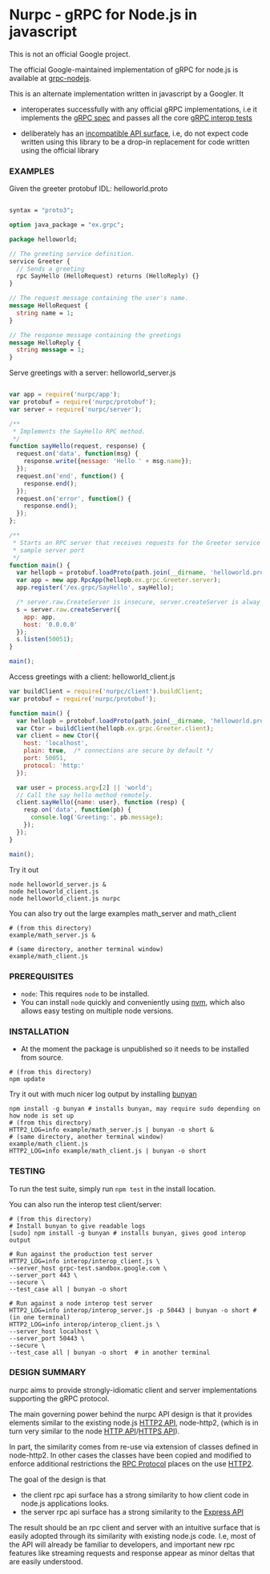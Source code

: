 # Nurpc - gRPC for Node.js in javascript

This is not an official Google project.

The official Google-maintained implementation of gRPC for node.js is available
at [grpc-nodejs](https://github.com/grpc/grpc/tree/master/src/node).

This is an alternate implementation written in javascript by a Googler. It

- interoperates successfully with any official gRPC implementations, i.e it
  implements the
  [gRPC spec](https://github.com/grpc/grpc/blob/master/doc/PROTOCOL-HTTP2.md)
  and passes all the core
  [gRPC interop tests](https://github.com/grpc/grpc/blob/master/doc/interop-test-descriptions.md)

- deliberately has an [incompatible API surface](#design_summary), i.e, do not
  expect code written using this library to be a drop-in replacement for code
  written using the official library


### EXAMPLES

Given the greeter protobuf IDL: helloworld.proto

```protobuf

syntax = "proto3";

option java_package = "ex.grpc";

package helloworld;

// The greeting service definition.
service Greeter {
  // Sends a greeting
  rpc SayHello (HelloRequest) returns (HelloReply) {}
}

// The request message containing the user's name.
message HelloRequest {
  string name = 1;
}

// The response message containing the greetings
message HelloReply {
  string message = 1;
}

```

Serve greetings with a server: helloworld_server.js

```javascript

var app = require('nurpc/app');
var protobuf = require('nurpc/protobuf');
var server = require('nurpc/server');

/**
 * Implements the SayHello RPC method.
 */
function sayHello(request, response) {
  request.on('data', function(msg) {
    response.write({message: 'Hello ' + msg.name});
  });
  request.on('end', function() {
    response.end();
  });
  request.on('error', function() {
    response.end();
  });
};

/**
 * Starts an RPC server that receives requests for the Greeter service at the
 * sample server port
 */
function main() {
  var hellopb = protobuf.loadProto(path.join(__dirname, 'helloworld.proto'));
  var app = new app.RpcApp(hellopb.ex.grpc.Greeter.server);
  app.register('/ex.grpc/SayHello', sayHello);

  /* server.raw.CreateServer is insecure, server.createServer is alway secure */
  s = server.raw.createServer({
    app: app,
    host: '0.0.0.0'
  });
  s.listen(50051);
}

main();

```

Access greetings with a client: helloworld_client.js

```javascript
var buildClient = require('nurpc/client').buildClient;
var protobuf = require('nurpc/protobuf');

function main() {
  var hellopb = protobuf.loadProto(path.join(__dirname, 'helloworld.proto'));
  var Ctor = buildClient(hellopb.ex.grpc.Greeter.client);
  var client = new Ctor({
    host: 'localhost',
    plain: true,  /* connections are secure by default */
    port: 50051,
    protocol: 'http:'
  });

  var user = process.argv[2] || 'world';
  // Call the say hello method remotely.
  client.sayHello({name: user}, function (resp) {
    resp.on('data', function(pb) {
      console.log('Greeting:', pb.message);
    });
  });
}

main();
```

Try it out

```shell
node helloworld_server.js &
node helloworld_client.js
node helloworld_client.js nurpc

```


You can also try out the large examples math_server and math_client
```shell
# (from this directory)
example/math_server.js &

# (same directory, another terminal window)
example/math_client.js

```

### PREREQUISITES
- `node`: This requires `node` to be installed.
- You can install `node` quickly and conveniently using [nvm][], which also allows easy testing on multiple node versions.

### INSTALLATION
- At the moment the package is unpublished so it needs to be installed from source.
```shell
# (from this directory)
npm update

```


Try it out with much nicer log output by installing [bunyan][]
```shell
npm install -g bunyan # installs bunyan, may require sudo depending on how node is set up
# (from this directory)
HTTP2_LOG=info example/math_server.js | bunyan -o short &
# (same directory, another terminal window)
example/math_client.js
HTTP2_LOG=info example/math_client.js | bunyan -o short
```

### TESTING
To run the test suite, simply run `npm test` in the install location.

You can also run the interop test client/server:
```shell
# (from this directory)
# Install bunyan to give readable logs
[sudo] npm install -g bunyan # installs bunyan, gives good interop output

# Run against the production test server
HTTP2_LOG=info interop/interop_client.js \
--server_host grpc-test.sandbox.google.com \
--server_port 443 \
--secure \
--test_case all | bunyan -o short

# Run against a node interop test server
HTTP2_LOG=info interop/interop_server.js -p 50443 | bunyan -o short # (in one terminal)
HTTP2_LOG=info interop/interop_client.js \
--server_host localhost \
--server_port 50443 \
--secure \
--test_case all | bunyan -o short  # in another terminal

```

### DESIGN SUMMARY


nurpc aims to provide strongly-idiomatic client and server implementations supporting the gRPC protocol.

The main governing power behind the nurpc API design is that it provides elements similar to the existing node.js [HTTP2 API][], node-http2, (which is in turn very similar to the node [HTTP API]/[HTTPS API]).

In part, the similarity comes from re-use via extension of classes defined in node-http2.  In other cases the classes have been copied and modified to enforce additional restrictions the [RPC Protocol][] places on the use [HTTP2][].

The goal of the design is that
- the client rpc api surface has a strong similarity to how client code in node.js applications looks.
- the server rpc api surface has a strong similarity to the [Express API][]

The result should be an rpc client and server with an intuitive surface that is easily adopted through its similarity with existing node.js code.
I.e, most of the API will already be familiar to developers, and important new rpc features like streaming requests and response appear as minor deltas that are easily understood.

[HTTP2 API]:https://github.com/molnarg/node-http
[HTTPS API]:http://nodejs.org/api/https.html
[HTTP API]:http://nodejs.org/api/http.html
[RPC protocol]: https://github.com/grpc/grpc-common/blob/master/PROTOCOL-HTTP2.md
[HTTP2]:http://tools.ietf.org/html/draft-ietf-httpbis-http2-16#section-8.1.2.4
[Express API]:http://expressjs.com/4x/api.html
[nvm]: https://github.com/creationix/nvm
[nodejs-legacy]:https://packages.debian.org/sid/nodejs-legacy
[bunyan]:http://trentm.com/talk-bunyan-in-prod/#/
